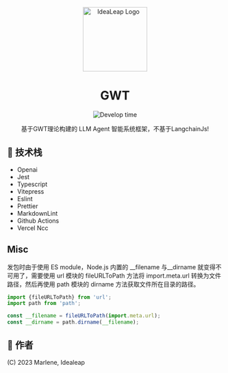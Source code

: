 <div align="center">
<img src="https://avatars.githubusercontent.com/u/129276618?s=200&v=4" height="150" width="150" alt="IdeaLeap Logo">
<h1>GWT</h1></div>

<p align="center">
<img src="https://wakatime.com/badge/user/5bfd81bc-9515-462b-a942-069791b283b7/project/af5f20a2-48c4-4ffb-81b8-7c330a9ee330.svg?style=flat-square"  alt="Develop time"/>

</p>
<p align="center">基于GWT理论构建的 LLM Agent 智能系统框架，不基于LangchainJs!</p>

## 🎨 技术栈

- Openai
- Jest
- Typescript
- Vitepress
- Eslint
- Prettier
- MarkdownLint
- Github Actions
- Vercel Ncc

## Misc

发包时由于使用 ES module，Node.js 内置的 __filename 与__dirname 就变得不可用了，需要使用 url 模块的 fileURLToPath 方法将 import.meta.url 转换为文件路径，然后再使用 path 模块的 dirname 方法获取文件所在目录的路径。

```js
import {fileURLToPath} from 'url';
import path from 'path';

const __filename = fileURLToPath(import.meta.url);
const __dirname = path.dirname(__filename);

```

## 📄 作者

(C) 2023 Marlene, Idealeap
